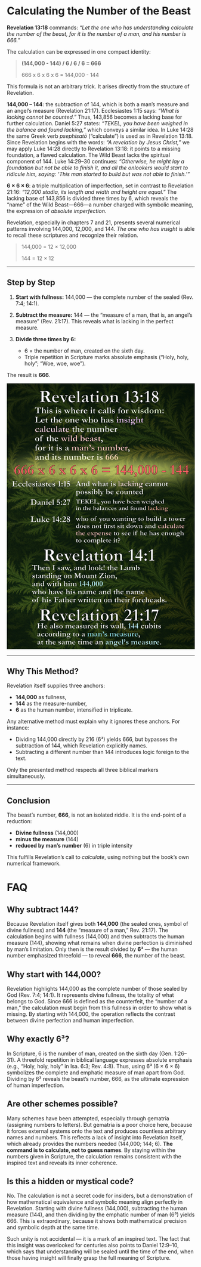 # Calculating the Number of the Beast

**Revelation 13:18** commands: *“Let the one who has understanding calculate the number of the beast, for it is the number of a man, and his number is 666.”*

The calculation can be expressed in one compact identity:

> **(144,000 - 144) / 6 / 6 / 6 = 666**
>
> 666 x 6 x 6 x 6 = 144,000 - 144

This formula is not an arbitrary trick. It arises directly from the structure of Revelation.

**144,000 – 144**: the subtraction of 144, which is both a man’s measure and an angel’s measure (Revelation 21:17). Ecclesiastes 1:15 says: *“What is lacking cannot be counted.”* Thus, 143,856 becomes a lacking base for further calculation. Daniel 5:27 states: *“TEKEL, you have been weighed in the balance and found lacking,”* which conveys a similar idea. In Luke 14:28 the same Greek verb *psephisatō* (“calculate”) is used as in Revelation 13:18. Since Revelation begins with the words: *“A revelation by Jesus Christ,”* we may apply Luke 14:28 directly to Revelation 13:18: it points to a missing foundation, a flawed calculation. The Wild Beast lacks the spiritual component of 144. Luke 14:29–30 continues: *“Otherwise, he might lay a foundation but not be able to finish it, and all the onlookers would start to ridicule him, saying: ‘This man started to build but was not able to finish.’”*

**6 × 6 × 6**: a triple multiplication of imperfection, set in contrast to Revelation 21:16: *“12,000 stadia, its length and width and height are equal.”* The lacking base of 143,856 is divided three times by 6, which reveals the “name” of the Wild Beast—666—a number charged with symbolic meaning, the expression of *absolute imperfection.*

Revelation, especially in chapters 7 and 21, presents several numerical patterns involving 144,000, 12,000, and 144. *The one who has insight* is able to recall these scriptures and recognize their relation.

> 144,000 = 12 × 12,000
> 
> 144 = 12 × 12

---

## Step by Step

1. **Start with fullness:** 144,000 — the complete number of the sealed (Rev. 7:4; 14:1).
2. **Subtract the measure:** 144 — the “measure of a man, that is, an angel’s measure” (Rev. 21:17). This reveals what is lacking in the perfect measure.
3. **Divide three times by 6:**

   * 6 = the number of man, created on the sixth day.
   * Triple repetition in Scripture marks absolute emphasis (“Holy, holy, holy”; “Woe, woe, woe”).

The result is **666**.

![calculate the number of the beast](666.jpg)

---

## Why This Method?

Revelation itself supplies three anchors:

* **144,000** as fullness,
* **144** as the measure-number,
* **6** as the human number, intensified in triplicate.

Any alternative method must explain why it ignores these anchors. For instance:

* Dividing 144,000 directly by 216 (6³) yields 666, but bypasses the subtraction of 144, which Revelation explicitly names.
* Subtracting a different number than 144 introduces logic foreign to the text.

Only the presented method respects all three biblical markers simultaneously.

---

## Conclusion

The beast’s number, **666**, is not an isolated riddle. It is the end-point of a reduction:

* **Divine fullness** (144,000)
* **minus the measure** (144)
* **reduced by man’s number** (6) in triple intensity

This fulfills Revelation’s call to *calculate*, using nothing but the book’s own numerical framework.


# FAQ

## Why subtract 144?

Because Revelation itself gives both **144,000** (the sealed ones, symbol of divine fullness) and **144** (the “measure of a man,” Rev. 21:17). The calculation begins with fullness (144,000) and then subtracts the human measure (144), showing what remains when divine perfection is diminished by man’s limitation. Only then is the result divided by **6³** — the human number emphasized threefold — to reveal **666**, the number of the beast.

## Why start with 144,000?

Revelation highlights 144,000 as the complete number of those sealed by God (Rev. 7:4; 14:1). It represents divine fullness, the totality of what belongs to God. Since 666 is defined as the counterfeit, the “number of a man,” the calculation must begin from this fullness in order to show what is missing. By starting with 144,000, the operation reflects the contrast between divine perfection and human imperfection.

## Why exactly 6³?

In Scripture, 6 is the number of man, created on the sixth day (Gen. 1:26–31). A threefold repetition in biblical language expresses absolute emphasis (e.g., “Holy, holy, holy” in Isa. 6:3; Rev. 4:8). Thus, using 6³ (6 × 6 × 6) symbolizes the complete and emphatic measure of man apart from God. Dividing by 6³ reveals the beast’s number, 666, as the ultimate expression of human imperfection.

## Are other schemes possible?

Many schemes have been attempted, especially through gematria (assigning numbers to letters). But gematria is a poor choice here, because it forces external systems onto the text and produces countless arbitrary names and numbers. This reflects a lack of insight into Revelation itself, which already provides the numbers needed (144,000; 144; 6). **The command is to calculate, not to guess names**. By staying within the numbers given in Scripture, the calculation remains consistent with the inspired text and reveals its inner coherence.

## Is this a hidden or mystical code?

No. The calculation is not a secret code for insiders, but a demonstration of how mathematical equivalence and symbolic meaning align perfectly in Revelation. Starting with divine fullness (144,000), subtracting the human measure (144), and then dividing by the emphatic number of man (6³) yields 666. This is extraordinary, because it shows both mathematical precision and symbolic depth at the same time.

Such unity is not accidental — it is a mark of an inspired text. The fact that this insight was overlooked for centuries also points to Daniel 12:9–10, which says that understanding will be sealed until the time of the end, when those having insight will finally grasp the full meaning of Scripture.
